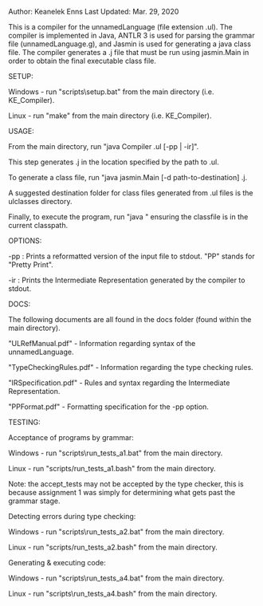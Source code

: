 Author: Keanelek Enns
Last Updated: Mar. 29, 2020

This is a compiler for the unnamedLanguage (file extension .ul). The compiler is
implemented in Java, ANTLR 3 is used for parsing the grammar file (unnamedLanguage.g),
and Jasmin is used for generating a java class file. The compiler generates a .j file that 
must be run using jasmin.Main in order to obtain the final executable class file.

SETUP:

Windows - run "scripts\setup.bat" from the main directory (i.e. KE_Compiler).

Linux - run "make" from the main directory (i.e. KE_Compiler).

USAGE:

From the main directory, run "java Compiler <filename>.ul [-pp | -ir]".

This step generates <filename>.j in the location specified by the path to <filename>.ul.

To generate a class file, run "java jasmin.Main [-d path-to-destination] <filename>.j.

A suggested destination folder for class files generated from .ul files is the ulclasses directory.

Finally, to execute the program, run "java <filename>" ensuring the classfile is in the current classpath.

OPTIONS:

-pp : Prints a reformatted version of the input file to stdout. "PP" stands for "Pretty Print".

-ir : Prints the Intermediate Representation generated by the compiler to stdout.

DOCS:

The following documents are all found in the docs folder (found within the main directory).

"ULRefManual.pdf" - Information regarding syntax of the unnamedLanguage.

"TypeCheckingRules.pdf" - Information regarding the type checking rules.

"IRSpecification.pdf" - Rules and syntax regarding the Intermediate Representation.

"PPFormat.pdf" - Formatting specification for the -pp option.

TESTING:
 
Acceptance of programs by grammar:

Windows -
run "scripts\run_tests_a1.bat" from the main directory.

Linux - 
run "scripts/run_tests_a1.bash" from the main directory.
 
Note: the accept_tests may not be accepted by the type checker, this is because assignment 1 was simply for determining what gets past the grammar stage.


Detecting errors during type checking:

Windows -
run "scripts\run_tests_a2.bat" from the main directory.

Linux - 
run "scripts/run_tests_a2.bash" from the main directory.


Generating & executing code:

Windows -
run "scripts\run_tests_a4.bat" from the main directory.

Linux - 
run "scripts\run_tests_a4.bash" from the main directory.

